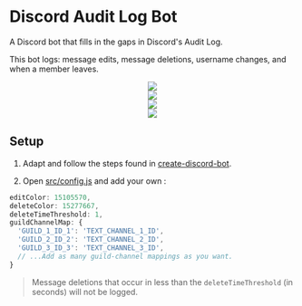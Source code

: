 # Discord Audit Log Bot

A Discord bot that fills in the gaps in Discord's Audit Log.

This bot logs: message edits, message deletions, username changes, and when a member leaves.

<div align="center">
  <img src="https://raw.githubusercontent.com/peterthehan/discord-audit-log-bot/master/assets/messageEdit.png" />
</div>

<div align="center">
  <img src="https://raw.githubusercontent.com/peterthehan/discord-audit-log-bot/master/assets/messageDelete.png" />
</div>

<div align="center">
  <img src="https://raw.githubusercontent.com/peterthehan/discord-audit-log-bot/master/assets/usernameChange.png" />
</div>

<div align="center">
  <img src="https://raw.githubusercontent.com/peterthehan/discord-audit-log-bot/master/assets/memberLeave.png" />
</div>

## Setup

1. Adapt and follow the steps found in [create-discord-bot](https://github.com/peterthehan/create-discord-bot).

2. Open [src/config.js](https://github.com/peterthehan/discord-audit-log-bot/blob/master/src/config.js) and add your own :

```js
editColor: 15105570,
deleteColor: 15277667,
deleteTimeThreshold: 1,
guildChannelMap: {
  'GUILD_1_ID_1': 'TEXT_CHANNEL_1_ID',
  'GUILD_2_ID_2': 'TEXT_CHANNEL_2_ID',
  'GUILD_3_ID_3': 'TEXT_CHANNEL_3_ID',
  // ...Add as many guild-channel mappings as you want.
}
```

> Message deletions that occur in less than the `deleteTimeThreshold` (in seconds) will not be logged.
